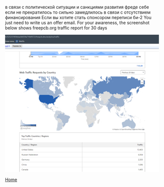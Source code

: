 в связи с политической ситуации и санкциями развития фреде себе если не прекратилось то сильно замедлилось в связи с отсутствием финансирования Если вы хотите стать спонсором переписи би-2 You just need to write us an offer email.
For your awareness, the screenshot below shows freepcb.org traffic report for 30 days

![Freepcb partners](pictures/cloudflare1.png)

[Home](https://freepcb.org)
